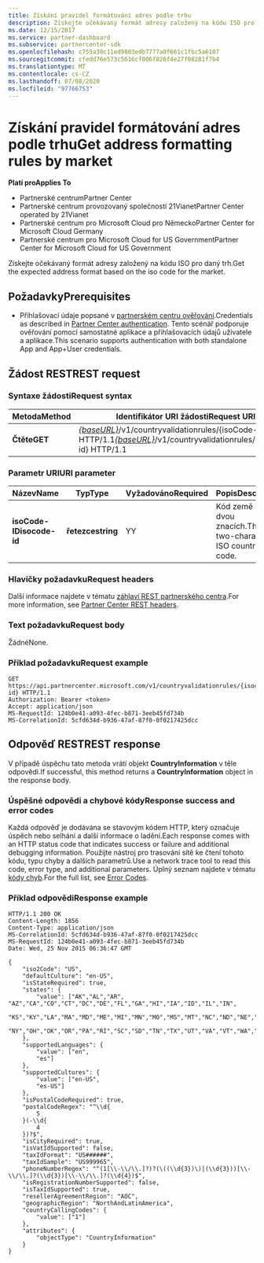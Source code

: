 ```yaml
---
title: Získání pravidel formátování adres podle trhu
description: Získejte očekávaný formát adresy založený na kódu ISO pro daný trh.
ms.date: 12/15/2017
ms.service: partner-dashboard
ms.subservice: partnercenter-sdk
ms.openlocfilehash: c755a38c11ed9803edb7777a0f661c1fbc5a6107
ms.sourcegitcommit: cfedd76e573c5616cf006f826f4e27f08281f7b4
ms.translationtype: MT
ms.contentlocale: cs-CZ
ms.lasthandoff: 07/08/2020
ms.locfileid: "97766753"
---
```

# <a name="get-address-formatting-rules-by-market"></a><span data-ttu-id="9726a-103">Získání pravidel formátování adres podle trhu</span><span class="sxs-lookup"><span data-stu-id="9726a-103">Get address formatting rules by market</span></span>

<span data-ttu-id="9726a-104">**Platí pro**</span><span class="sxs-lookup"><span data-stu-id="9726a-104">**Applies To**</span></span>

- <span data-ttu-id="9726a-105">Partnerské centrum</span><span class="sxs-lookup"><span data-stu-id="9726a-105">Partner Center</span></span>
- <span data-ttu-id="9726a-106">Partnerské centrum provozovaný společností 21Vianet</span><span class="sxs-lookup"><span data-stu-id="9726a-106">Partner Center operated by 21Vianet</span></span>
- <span data-ttu-id="9726a-107">Partnerské centrum pro Microsoft Cloud pro Německo</span><span class="sxs-lookup"><span data-stu-id="9726a-107">Partner Center for Microsoft Cloud Germany</span></span>
- <span data-ttu-id="9726a-108">Partnerské centrum pro Microsoft Cloud for US Government</span><span class="sxs-lookup"><span data-stu-id="9726a-108">Partner Center for Microsoft Cloud for US Government</span></span>

<span data-ttu-id="9726a-109">Získejte očekávaný formát adresy založený na kódu ISO pro daný trh.</span><span class="sxs-lookup"><span data-stu-id="9726a-109">Get the expected address format based on the iso code for the market.</span></span>

## <a name="prerequisites"></a><span data-ttu-id="9726a-110">Požadavky</span><span class="sxs-lookup"><span data-stu-id="9726a-110">Prerequisites</span></span>

- <span data-ttu-id="9726a-111">Přihlašovací údaje popsané v [partnerském centru ověřování](partner-center-authentication.md).</span><span class="sxs-lookup"><span data-stu-id="9726a-111">Credentials as described in [Partner Center authentication](partner-center-authentication.md).</span></span> <span data-ttu-id="9726a-112">Tento scénář podporuje ověřování pomocí samostatné aplikace a přihlašovacích údajů uživatele a aplikace.</span><span class="sxs-lookup"><span data-stu-id="9726a-112">This scenario supports authentication with both standalone App and App+User credentials.</span></span>

## <a name="rest-request"></a><span data-ttu-id="9726a-113">Žádost REST</span><span class="sxs-lookup"><span data-stu-id="9726a-113">REST request</span></span>

### <a name="request-syntax"></a><span data-ttu-id="9726a-114">Syntaxe žádosti</span><span class="sxs-lookup"><span data-stu-id="9726a-114">Request syntax</span></span>

| <span data-ttu-id="9726a-115">Metoda</span><span class="sxs-lookup"><span data-stu-id="9726a-115">Method</span></span>  | <span data-ttu-id="9726a-116">Identifikátor URI žádosti</span><span class="sxs-lookup"><span data-stu-id="9726a-116">Request URI</span></span>                                                                                 |
|---------|---------------------------------------------------------------------------------------------|
| <span data-ttu-id="9726a-117">**Čtěte**</span><span class="sxs-lookup"><span data-stu-id="9726a-117">**GET**</span></span> | <span data-ttu-id="9726a-118">[*{baseURL}*](partner-center-rest-urls.md)/v1/countryvalidationrules/{isoCode-ID} HTTP/1.1</span><span class="sxs-lookup"><span data-stu-id="9726a-118">[*{baseURL}*](partner-center-rest-urls.md)/v1/countryvalidationrules/{isocode-id} HTTP/1.1</span></span> |

### <a name="uri-parameter"></a><span data-ttu-id="9726a-119">Parametr URI</span><span class="sxs-lookup"><span data-stu-id="9726a-119">URI parameter</span></span>

| <span data-ttu-id="9726a-120">Název</span><span class="sxs-lookup"><span data-stu-id="9726a-120">Name</span></span>           | <span data-ttu-id="9726a-121">Typ</span><span class="sxs-lookup"><span data-stu-id="9726a-121">Type</span></span>       | <span data-ttu-id="9726a-122">Vyžadováno</span><span class="sxs-lookup"><span data-stu-id="9726a-122">Required</span></span> | <span data-ttu-id="9726a-123">Popis</span><span class="sxs-lookup"><span data-stu-id="9726a-123">Description</span></span>                         |
|----------------|------------|----------|-------------------------------------|
| <span data-ttu-id="9726a-124">**isoCode-ID**</span><span class="sxs-lookup"><span data-stu-id="9726a-124">**isocode-id**</span></span> | <span data-ttu-id="9726a-125">**řetezce**</span><span class="sxs-lookup"><span data-stu-id="9726a-125">**string**</span></span> | <span data-ttu-id="9726a-126">Y</span><span class="sxs-lookup"><span data-stu-id="9726a-126">Y</span></span>        | <span data-ttu-id="9726a-127">Kód země ISO o dvou znacích.</span><span class="sxs-lookup"><span data-stu-id="9726a-127">The two-character ISO country code.</span></span> |

### <a name="request-headers"></a><span data-ttu-id="9726a-128">Hlavičky požadavku</span><span class="sxs-lookup"><span data-stu-id="9726a-128">Request headers</span></span>

<span data-ttu-id="9726a-129">Další informace najdete v tématu [záhlaví REST partnerského centra](headers.md).</span><span class="sxs-lookup"><span data-stu-id="9726a-129">For more information, see [Partner Center REST headers](headers.md).</span></span>

### <a name="request-body"></a><span data-ttu-id="9726a-130">Text požadavku</span><span class="sxs-lookup"><span data-stu-id="9726a-130">Request body</span></span>

<span data-ttu-id="9726a-131">Žádné</span><span class="sxs-lookup"><span data-stu-id="9726a-131">None.</span></span>

### <a name="request-example"></a><span data-ttu-id="9726a-132">Příklad požadavku</span><span class="sxs-lookup"><span data-stu-id="9726a-132">Request example</span></span>

```http
GET https://api.partnercenter.microsoft.com/v1/countryvalidationrules/{isocode-id} HTTP/1.1
Authorization: Bearer <token>
Accept: application/json
MS-RequestId: 124b0e41-a093-4fec-b871-3eeb45fd734b
MS-CorrelationId: 5cfd634d-b936-47af-87f0-0f0217425dcc
```

## <a name="rest-response"></a><span data-ttu-id="9726a-133">Odpověď REST</span><span class="sxs-lookup"><span data-stu-id="9726a-133">REST response</span></span>

<span data-ttu-id="9726a-134">V případě úspěchu tato metoda vrátí objekt **CountryInformation** v těle odpovědi.</span><span class="sxs-lookup"><span data-stu-id="9726a-134">If successful, this method returns a **CountryInformation** object in the response body.</span></span>

### <a name="response-success-and-error-codes"></a><span data-ttu-id="9726a-135">Úspěšné odpovědi a chybové kódy</span><span class="sxs-lookup"><span data-stu-id="9726a-135">Response success and error codes</span></span>

<span data-ttu-id="9726a-136">Každá odpověď je dodávána se stavovým kódem HTTP, který označuje úspěch nebo selhání a další informace o ladění.</span><span class="sxs-lookup"><span data-stu-id="9726a-136">Each response comes with an HTTP status code that indicates success or failure and additional debugging information.</span></span> <span data-ttu-id="9726a-137">Použijte nástroj pro trasování sítě ke čtení tohoto kódu, typu chyby a dalších parametrů.</span><span class="sxs-lookup"><span data-stu-id="9726a-137">Use a network trace tool to read this code, error type, and additional parameters.</span></span> <span data-ttu-id="9726a-138">Úplný seznam najdete v tématu [kódy chyb](error-codes.md).</span><span class="sxs-lookup"><span data-stu-id="9726a-138">For the full list, see [Error Codes](error-codes.md).</span></span>

### <a name="response-example"></a><span data-ttu-id="9726a-139">Příklad odpovědi</span><span class="sxs-lookup"><span data-stu-id="9726a-139">Response example</span></span>

```http
HTTP/1.1 200 OK
Content-Length: 1856
Content-Type: application/json
MS-CorrelationId: 5cfd634d-b936-47af-87f0-0f0217425dcc
MS-RequestId: 124b0e41-a093-4fec-b871-3eeb45fd734b
Date: Wed, 25 Nov 2015 06:36:47 GMT

{
    "iso2Code": "US",
    "defaultCulture": "en-US",
    "isStateRequired": true,
    "states": {
        "value": ["AK","AL","AR", "AZ","CA","CO","CT","DC","DE","FL","GA","HI","IA","ID","IL","IN",
        "KS","KY","LA","MA","MD","ME","MI","MN","MO","MS","MT","NC","ND","NE","NH","NJ","NM","NV",
        "NY","OH","OK","OR","PA","RI","SC","SD","TN","TX","UT","VA","VT","WA","WI","WV","WY"]
    },
    "supportedLanguages": {
        "value": ["en",
        "es"]
    },
    "supportedCultures": {
        "value": ["en-US",
        "es-US"]
    },
    "isPostalCodeRequired": true,
    "postalCodeRegex": "^\\d{
        5
    }(-\\d{
        4
    })?$",
    "isCityRequired": true,
    "isVatIdSupported": false,
    "taxIdFormat": "US######",
    "taxIdSample": "US999965",
    "phoneNumberRegex": "^(1[\\-\\/\\.]?)?(\((\\d{3})\)|(\\d{3}))[\\-\\/\\.]?(\\d{3})[\\-\\/\\.]?(\\d{4})$",
    "isRegistrationNumberSupported": false,
    "isTaxIdSupported": true,
    "resellerAgreementRegion": "AOC",
    "geographicRegion": "NorthAndLatinAmerica",
    "countryCallingCodes": {
        "value": ["1"]
    },
    "attributes": {
        "objectType": "CountryInformation"
    }
}
```
